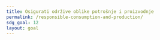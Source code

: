 ```yaml
---
title: Osigurati održive oblike potrošnje i proizvodnje
permalink: /responsible-consumption-and-production/
sdg_goal: 12
layout: goal
---
```


